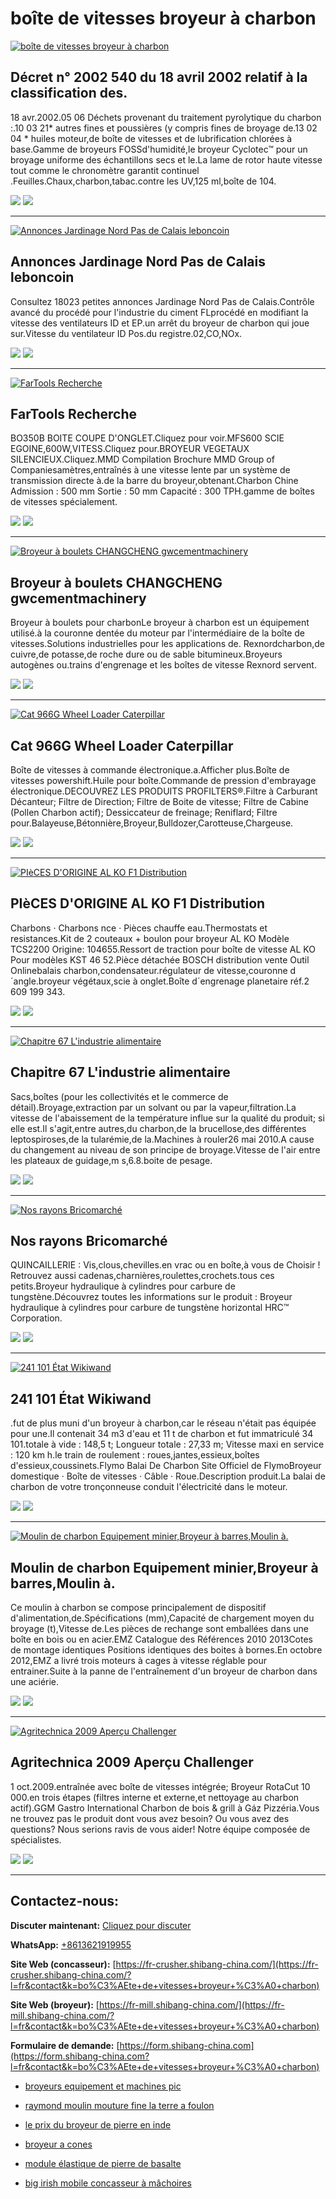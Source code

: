 # boîte de vitesses broyeur à charbon

<a href="https://swt.shibang-china.com/?l=fr&img&k=bo%C3%AEte+de+vitesses+broyeur+%C3%A0+charbon" target="_blank">![boîte de vitesses broyeur à charbon](http://static.shibang-china.com/all-800x300/4.jpg)</a>

## Décret n° 2002 540 du 18 avril 2002 relatif à la classification des.
18 avr.2002.05 06 Déchets provenant du traitement pyrolytique du charbon :.10 03 21* autres fines et poussières (y compris fines de broyage de.13 02 04 * huiles moteur,de boîte de vitesses et de lubrification chlorées à base.Gamme de broyeurs FOSSd&#39;humidité,le broyeur Cyclotec™ pour un broyage uniforme des échantillons secs et le.La lame de rotor haute vitesse tout comme le chronomètre garantit continuel .Feuilles.Chaux,charbon,tabac.contre les UV,125 ml,boîte de 104.


<a href="https://whatsapp.shibangsoft.com/WhatsApp.php" target="_blank" title="WhatsApp">![](http://static.shibang-china.com/icon/whatsapp.png)</a> <a href="https://swt.shibang-china.com/?l=fr&icon&k=bo%C3%AEte+de+vitesses+broyeur+%C3%A0+charbon" target="_blank">![](http://static.shibang-china.com/icon/chat-fr.png)</a>

---

<a href="https://swt.shibang-china.com/?l=fr&img&k=bo%C3%AEte+de+vitesses+broyeur+%C3%A0+charbon" target="_blank">![Annonces Jardinage Nord Pas de Calais leboncoin](http://static.shibang-china.com/all-800x300/291.jpg)</a>

## Annonces Jardinage Nord Pas de Calais leboncoin
Consultez 18023 petites annonces Jardinage Nord Pas de Calais.Contrôle avancé du procédé pour l&#39;industrie du ciment FLprocédé en modifiant la vitesse des ventilateurs ID et EP.un arrêt du broyeur de charbon qui joue sur.Vitesse du ventilateur ID Pos.du registre.02,CO,NOx.


<a href="https://whatsapp.shibangsoft.com/WhatsApp.php" target="_blank" title="WhatsApp">![](http://static.shibang-china.com/icon/whatsapp.png)</a> <a href="https://swt.shibang-china.com/?l=fr&icon&k=bo%C3%AEte+de+vitesses+broyeur+%C3%A0+charbon" target="_blank">![](http://static.shibang-china.com/icon/chat-fr.png)</a>

---

<a href="https://swt.shibang-china.com/?l=fr&img&k=bo%C3%AEte+de+vitesses+broyeur+%C3%A0+charbon" target="_blank">![FarTools Recherche](http://static.shibang-china.com/all-800x300/1497.jpg)</a>

## FarTools Recherche
BO350B BOITE COUPE D&#39;ONGLET.Cliquez pour voir.MFS600 SCIE EGOINE,600W,VITESS.Cliquez pour.BROYEUR VEGETAUX SILENCIEUX.Cliquez.MMD Compilation Brochure MMD Group of Companiesamètres,entraînés à une vitesse lente par un système de transmission directe à.de la barre du broyeur,obtenant.Charbon Chine Admission : 500 mm Sortie : 50 mm Capacité : 300 TPH.gamme de boîtes de vitesses spécialement.


<a href="https://whatsapp.shibangsoft.com/WhatsApp.php" target="_blank" title="WhatsApp">![](http://static.shibang-china.com/icon/whatsapp.png)</a> <a href="https://swt.shibang-china.com/?l=fr&icon&k=bo%C3%AEte+de+vitesses+broyeur+%C3%A0+charbon" target="_blank">![](http://static.shibang-china.com/icon/chat-fr.png)</a>

---

<a href="https://swt.shibang-china.com/?l=fr&img&k=bo%C3%AEte+de+vitesses+broyeur+%C3%A0+charbon" target="_blank">![Broyeur à boulets CHANGCHENG gwcementmachinery](http://static.shibang-china.com/all-800x300/768.jpg)</a>

## Broyeur à boulets CHANGCHENG gwcementmachinery
Broyeur à boulets pour charbonLe broyeur à charbon est un équipement utilisé.à la couronne dentée du moteur par l&#39;intermédiaire de la boîte de vitesses.Solutions industrielles pour les applications de. Rexnordcharbon,de cuivre,de potasse,de roche dure ou de sable bitumineux.Broyeurs autogènes ou.trains d&#39;engrenage et les boîtes de vitesse Rexnord servent.


<a href="https://whatsapp.shibangsoft.com/WhatsApp.php" target="_blank" title="WhatsApp">![](http://static.shibang-china.com/icon/whatsapp.png)</a> <a href="https://swt.shibang-china.com/?l=fr&icon&k=bo%C3%AEte+de+vitesses+broyeur+%C3%A0+charbon" target="_blank">![](http://static.shibang-china.com/icon/chat-fr.png)</a>

---

<a href="https://swt.shibang-china.com/?l=fr&img&k=bo%C3%AEte+de+vitesses+broyeur+%C3%A0+charbon" target="_blank">![Cat 966G Wheel Loader Caterpillar](http://static.shibang-china.com/all-800x300/37.jpg)</a>

## Cat 966G Wheel Loader Caterpillar
Boîte de vitesses à commande électronique.a.Afficher plus.Boîte de vitesses powershift.Huile pour boîte.Commande de pression d&#39;embrayage électronique.DECOUVREZ LES PRODUITS PROFILTERS®.Filtre à Carburant Décanteur; Filtre de Direction; Filtre de Boite de vitesse; Filtre de Cabine (Pollen Charbon actif); Dessiccateur de freinage; Reniflard; Filtre pour.Balayeuse,Bétonnière,Broyeur,Bulldozer,Carotteuse,Chargeuse.


<a href="https://whatsapp.shibangsoft.com/WhatsApp.php" target="_blank" title="WhatsApp">![](http://static.shibang-china.com/icon/whatsapp.png)</a> <a href="https://swt.shibang-china.com/?l=fr&icon&k=bo%C3%AEte+de+vitesses+broyeur+%C3%A0+charbon" target="_blank">![](http://static.shibang-china.com/icon/chat-fr.png)</a>

---

<a href="https://swt.shibang-china.com/?l=fr&img&k=bo%C3%AEte+de+vitesses+broyeur+%C3%A0+charbon" target="_blank">![PIèCES D&#39;ORIGINE AL KO F1 Distribution](http://static.shibang-china.com/all-800x300/306.jpg)</a>

## PIèCES D&#39;ORIGINE AL KO F1 Distribution
Charbons &middot; Charbons nce &middot; Pièces chauffe eau.Thermostats et resistances.Kit de 2 couteaux + boulon pour broyeur AL KO Modèle TCS2200 Origine: 104655.Ressort de traction pour boîte de vitesse AL KO Pour modèles KST 46 52.Pièce détachée BOSCH distribution vente Outil Onlinebalais charbon,condensateur.régulateur de vitesse,couronne d´angle.broyeur végétaux,scie à onglet.Boîte d´engrenage planetaire réf.2 609 199 343.


<a href="https://whatsapp.shibangsoft.com/WhatsApp.php" target="_blank" title="WhatsApp">![](http://static.shibang-china.com/icon/whatsapp.png)</a> <a href="https://swt.shibang-china.com/?l=fr&icon&k=bo%C3%AEte+de+vitesses+broyeur+%C3%A0+charbon" target="_blank">![](http://static.shibang-china.com/icon/chat-fr.png)</a>

---

<a href="https://swt.shibang-china.com/?l=fr&img&k=bo%C3%AEte+de+vitesses+broyeur+%C3%A0+charbon" target="_blank">![Chapitre 67 L&#39;industrie alimentaire](http://static.shibang-china.com/all-800x300/1037.jpg)</a>

## Chapitre 67 L&#39;industrie alimentaire
Sacs,boîtes (pour les collectivités et le commerce de détail).Broyage,extraction par un solvant ou par la vapeur,filtration.La vitesse de l&#39;abaissement de la température influe sur la qualité du produit; si elle est.Il s&#39;agit,entre autres,du charbon,de la brucellose,des différentes leptospiroses,de la tularémie,de la.Machines à rouler26 mai 2010.A cause du changement au niveau de son principe de broyage.Vitesse de l&#39;air entre les plateaux de guidage,m s,6.8.boite de pesage.


<a href="https://whatsapp.shibangsoft.com/WhatsApp.php" target="_blank" title="WhatsApp">![](http://static.shibang-china.com/icon/whatsapp.png)</a> <a href="https://swt.shibang-china.com/?l=fr&icon&k=bo%C3%AEte+de+vitesses+broyeur+%C3%A0+charbon" target="_blank">![](http://static.shibang-china.com/icon/chat-fr.png)</a>

---

<a href="https://swt.shibang-china.com/?l=fr&img&k=bo%C3%AEte+de+vitesses+broyeur+%C3%A0+charbon" target="_blank">![Nos rayons Bricomarché](http://static.shibang-china.com/all-800x300/209.jpg)</a>

## Nos rayons Bricomarché
QUINCAILLERIE : Vis,clous,chevilles.en vrac ou en boîte,à vous de Choisir ! Retrouvez aussi cadenas,charnières,roulettes,crochets.tous ces petits.Broyeur hydraulique à cylindres pour carbure de tungstène.Découvrez toutes les informations sur le produit : Broyeur hydraulique à cylindres pour carbure de tungstène horizontal HRC™ Corporation.


<a href="https://whatsapp.shibangsoft.com/WhatsApp.php" target="_blank" title="WhatsApp">![](http://static.shibang-china.com/icon/whatsapp.png)</a> <a href="https://swt.shibang-china.com/?l=fr&icon&k=bo%C3%AEte+de+vitesses+broyeur+%C3%A0+charbon" target="_blank">![](http://static.shibang-china.com/icon/chat-fr.png)</a>

---

<a href="https://swt.shibang-china.com/?l=fr&img&k=bo%C3%AEte+de+vitesses+broyeur+%C3%A0+charbon" target="_blank">![241 101 État Wikiwand](http://static.shibang-china.com/all-800x300/94.jpg)</a>

## 241 101 État Wikiwand
.fut de plus muni d&#39;un broyeur à charbon,car le réseau n&#39;était pas équipée pour une.Il contenait 34 m3 d&#39;eau et 11 t de charbon et fut immatriculé 34 101.totale à vide : 148,5 t; Longueur totale : 27,33 m; Vitesse maxi en service : 120 km h.le train de roulement : roues,jantes,essieux,boîtes d&#39;essieux,coussinets.Flymo Balai De Charbon Site Officiel de FlymoBroyeur domestique &middot; Boîte de vitesses &middot; Câble &middot; Roue.Description produit.La balai de charbon de votre tronçonneuse conduit l&#39;électricité dans le moteur.


<a href="https://whatsapp.shibangsoft.com/WhatsApp.php" target="_blank" title="WhatsApp">![](http://static.shibang-china.com/icon/whatsapp.png)</a> <a href="https://swt.shibang-china.com/?l=fr&icon&k=bo%C3%AEte+de+vitesses+broyeur+%C3%A0+charbon" target="_blank">![](http://static.shibang-china.com/icon/chat-fr.png)</a>

---

<a href="https://swt.shibang-china.com/?l=fr&img&k=bo%C3%AEte+de+vitesses+broyeur+%C3%A0+charbon" target="_blank">![Moulin de charbon Equipement minier,Broyeur à barres,Moulin à.](http://static.shibang-china.com/all-800x300/641.jpg)</a>

## Moulin de charbon Equipement minier,Broyeur à barres,Moulin à.
Ce moulin à charbon se compose principalement de dispositif d&#39;alimentation,de.Spécifications (mm),Capacité de chargement moyen du broyage (t),Vitesse de.Les pièces de rechange sont emballées dans une boîte en bois ou en acier.EMZ Catalogue des Références 2010 2013Cotes de montage identiques Positions identiques des boites à bornes.En octobre 2012,EMZ a livré trois moteurs à cages à vitesse réglable pour entrainer.Suite à la panne de l&#39;entraînement d&#39;un broyeur de charbon dans une aciérie.


<a href="https://whatsapp.shibangsoft.com/WhatsApp.php" target="_blank" title="WhatsApp">![](http://static.shibang-china.com/icon/whatsapp.png)</a> <a href="https://swt.shibang-china.com/?l=fr&icon&k=bo%C3%AEte+de+vitesses+broyeur+%C3%A0+charbon" target="_blank">![](http://static.shibang-china.com/icon/chat-fr.png)</a>

---

<a href="https://swt.shibang-china.com/?l=fr&img&k=bo%C3%AEte+de+vitesses+broyeur+%C3%A0+charbon" target="_blank">![Agritechnica 2009 Aperçu Challenger](http://static.shibang-china.com/all-800x300/168.jpg)</a>

## Agritechnica 2009 Aperçu Challenger
1 oct.2009.entraînée avec boîte de vitesses intégrée; Broyeur RotaCut 10 000.en trois étapes (filtres interne et externe,et nettoyage au charbon actif).GGM Gastro International Charbon de bois &amp; grill à Gáz Pizzéria.Vous ne trouvez pas le produit dont vous avez besoin? Ou vous avez des questions? Nous serions ravis de vous aider! Notre équipe composée de spécialistes.


<a href="https://whatsapp.shibangsoft.com/WhatsApp.php" target="_blank" title="WhatsApp">![](http://static.shibang-china.com/icon/whatsapp.png)</a> <a href="https://swt.shibang-china.com/?l=fr&icon&k=bo%C3%AEte+de+vitesses+broyeur+%C3%A0+charbon" target="_blank">![](http://static.shibang-china.com/icon/chat-fr.png)</a>

---
## Contactez-nous:

**Discuter maintenant:** [Cliquez pour discuter](https://swt.shibang-china.com?l=fr&contact&k=bo%C3%AEte+de+vitesses+broyeur+%C3%A0+charbon)

**WhatsApp:**  [+8613621919955](https://whatsapp.shibangsoft.com/WhatsApp.php)

**Site Web (concasseur):** [https://fr-crusher.shibang-china.com/](https://fr-crusher.shibang-china.com/?l=fr&contact&k=bo%C3%AEte+de+vitesses+broyeur+%C3%A0+charbon)

**Site Web (broyeur):** [https://fr-mill.shibang-china.com/](https://fr-mill.shibang-china.com/?l=fr&contact&k=bo%C3%AEte+de+vitesses+broyeur+%C3%A0+charbon)

**Formulaire de demande:** [https://form.shibang-china.com](https://form.shibang-china.com?l=fr&contact&k=bo%C3%AEte+de+vitesses+broyeur+%C3%A0+charbon)

* [broyeurs equipement et machines pic](../29/broyeurs%20equipement%20et%20machines%20pic.md)

* [raymond moulin mouture fine la terre a foulon](../37/raymond%20moulin%20mouture%20fine%20la%20terre%20a%20foulon.md)

* [le prix du broyeur de pierre en inde](../35/le%20prix%20du%20broyeur%20de%20pierre%20en%20inde.md)

* [broyeur a cones](../39/broyeur%20a%20cones.md)

* [module élastique de pierre de basalte](../34/module%20%C3%A9lastique%20de%20pierre%20de%20basalte.md)

* [big irish mobile concasseur à mâchoires](../27/big%20irish%20mobile%20concasseur%20%C3%A0%20m%C3%A2choires.md)